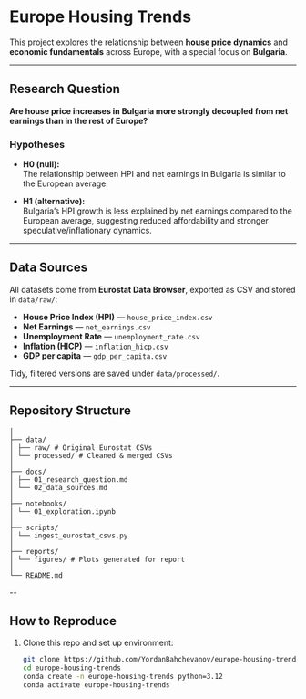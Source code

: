 # Europe Housing Trends

This project explores the relationship between **house price dynamics** and **economic fundamentals** across Europe, with a special focus on **Bulgaria**.

---

## Research Question

**Are house price increases in Bulgaria more strongly decoupled from net earnings than in the rest of Europe?**

### Hypotheses
- **H0 (null):**  
  The relationship between HPI and net earnings in Bulgaria is similar to the European average.

- **H1 (alternative):**  
  Bulgaria’s HPI growth is less explained by net earnings compared to the European average, suggesting reduced affordability and stronger speculative/inflationary dynamics.

---

## Data Sources

All datasets come from **Eurostat Data Browser**, exported as CSV and stored in `data/raw/`:

- **House Price Index (HPI)** — `house_price_index.csv`  
- **Net Earnings** — `net_earnings.csv`  
- **Unemployment Rate** — `unemployment_rate.csv`  
- **Inflation (HICP)** — `inflation_hicp.csv`  
- **GDP per capita** — `gdp_per_capita.csv`

Tidy, filtered versions are saved under `data/processed/`.

---

## Repository Structure

```europe-housing-trends/
│
├── data/
│ ├── raw/ # Original Eurostat CSVs
│ └── processed/ # Cleaned & merged CSVs
│
├── docs/
│ ├── 01_research_question.md
│ └── 02_data_sources.md
│
├── notebooks/
│ └── 01_exploration.ipynb
│
├── scripts/
│ └── ingest_eurostat_csvs.py
│
├── reports/
│ └── figures/ # Plots generated for report
│
└── README.md
```

--

## How to Reproduce

1. Clone this repo and set up environment:
   ```bash
   git clone https://github.com/YordanBahchevanov/europe-housing-trends.git
   cd europe-housing-trends
   conda create -n europe-housing-trends python=3.12
   conda activate europe-housing-trends